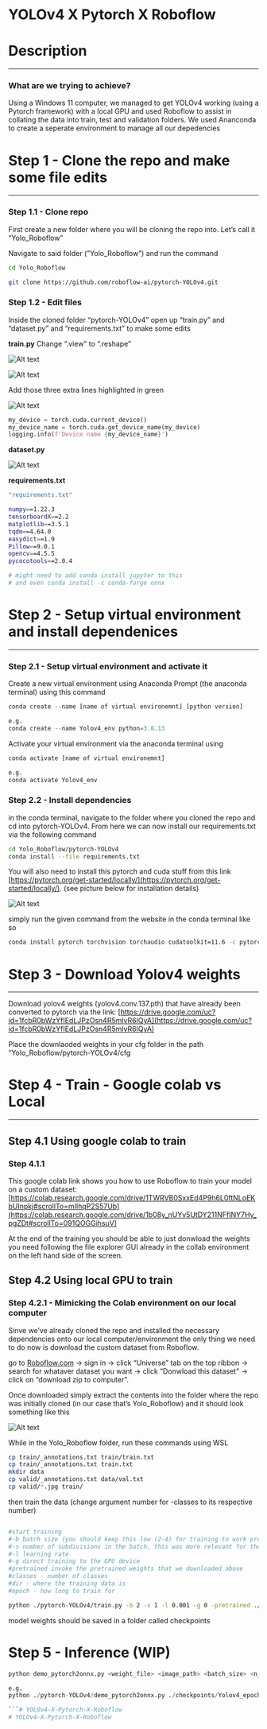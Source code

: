 # YOLOv4 X Pytorch X Roboflow

# Description

---

### What are we trying to achieve?

Using a Windows 11 computer, we managed to get YOLOv4 working (using a Pytorch framework) with a local GPU and used Roboflow to assist in collating the data into train, test and validation folders. We used Ananconda to create a seperate environment to manage all our depedencies

# Step 1 - Clone the repo and make some file edits

---

### Step 1.1 - Clone repo

First create a new folder where you will be cloning the repo into. Let’s call it “Yolo_Roboflow”

Navigate to said folder (”Yolo_Roboflow”) and run the command

```bash
cd Yolo_Roboflow

git clone https://github.com/roboflow-ai/pytorch-YOLOv4.git
```

### Step 1.2 - Edit files

Inside the cloned folder “pytorch-YOLOv4” open up “train.py” and “dataset.py” and “requirements.txt” to make some edits

**train.py**
Change “.view” to “.reshape”

![Alt text](README-images/img1.png?raw=true)

![Alt text](README-images/img2.png?raw=true)

Add those three extra lines highlighted in green

![Alt text](README-images/img3.png?raw=true)

```python
my_device = torch.cuda.current_device()
my_device_name = torch.cuda.get_device_name(my_device)
logging.info(f'Device name {my_device_name}')
```

**dataset.py**

![Alt text](README-images/img4.png?raw=true)

**requirements.txt**

```bash
"requirements.txt"

numpy==1.22.3
tensorboardX==2.2
matplotlib==3.5.1
tqdm==4.64.0
easydict==1.9
Pillow==9.0.1
opencv==4.5.5
pycocotools==2.0.4

# might need to add conda install jupyter to this
# and even conda install -c conda-forge onnx
```

# Step 2 - Setup virtual environment and install dependenices

---

### Step 2.1 - Setup virtual environment and activate it

Create a new virtual environment using Anaconda Prompt (the anaconda terminal) using this command 

```python
conda create --name [name of virtual environemnt] [python version]

e.g.
conda create --name Yolov4_env python=3.8.13
```

Activate your virtual environment via the anaconda terminal using 

```bash
conda activate [name of virtual environemnt]

e.g.
conda activate Yolov4_env

```

### Step 2.2 -  Install dependencies

in the conda terminal, navigate to the folder where you cloned the repo and cd into pytorch-YOLOv4. From here we can now install our requirements.txt via the following command 

```bash
cd Yolo_Roboflow/pytorch-YOLOv4
conda install --file requirements.txt
```

You will also need to install this pytorch and cuda stuff from this link [https://pytorch.org/get-started/locally/](https://pytorch.org/get-started/locally/). (see picture below for installation details)

![Alt text](README-images/img5.png?raw=true)

simply run the given command from the website in the conda terminal like so 

```bash
conda install pytorch torchvision torchaudio cudatoolkit=11.6 -c pytorch -c conda-forge
```

# Step 3 - Download Yolov4 weights

---

Download yolov4 weights (yolov4.conv.137.pth) that have already been converted to pytorch via the link: [https://drive.google.com/uc?id=1fcbR0bWzYfIEdLJPzOsn4R5mlvR6IQyA](https://drive.google.com/uc?id=1fcbR0bWzYfIEdLJPzOsn4R5mlvR6IQyA)

Place the downlaoded weights in your cfg folder in the path “Yolo_Roboflow/pytorch-YOLOv4/cfg

# Step 4 - Train - Google colab vs Local

---

## Step 4.1 Using google colab to train

### Step 4.1.1

This google colab link shows you how to use Roboflow to train your model on a custom dataset: [https://colab.research.google.com/drive/1TWRVB0SxxEd4P9h6L0ftNLoEKbUInpkj#scrollTo=mIlhqP2S57Ub](https://colab.research.google.com/drive/1b08y_nUYv5UtDY211NFfINY7Hy_pgZDt#scrollTo=091QOGGihsuV)

At the end of the training you should be able to just donwload the weights you need following the file explorer GUI already in the collab environment on the left hand side of the screen. 

## Step 4.2 Using local GPU to train

### Step 4.2.1 - Mimicking the Colab environment on our local computer

Sinve we’ve already cloned the repo and installed the necessary dependencies onto our local computer/environment the only thing we need to do now is download the custom dataset from Roboflow. 

go to [Roboflow.com](http://Roboflow.com) → sign in → click “Universe” tab on the top ribbon → search for whataver dataset you want → click “Donwload this dataset” → click on “download zip to computer”.

Once downloaded simply extract the contents into the folder where the repo was initially cloned (in our case that’s Yolo_Roboflow) and it should look something like this 

![Alt text](README-images/img6.png?raw=true)

While in the Yolo_Roboflow folder, run these commands using WSL

```bash
cp train/_annotations.txt train/train.txt
cp train/_annotations.txt train.txt
mkdir data
cp valid/_annotations.txt data/val.txt
cp valid/*.jpg train/
```

then train the data (change argument number for -classes  to its respective number)

```bash

#start training
#-b batch size (you should keep this low (2-4) for training to work properly)
#-s number of subdivisions in the batch, this was more relevant for the darknet framework
#-l learning rate
#-g direct training to the GPU device
#pretrained invoke the pretrained weights that we downloaded above
#classes - number of classes
#dir - where the training data is
#epoch - how long to train for

python ./pytorch-YOLOv4/train.py -b 2 -s 1 -l 0.001 -g 0 -pretrained ./pytorch-YOLOv4/cfg/yolov4.conv.137.pth -classes 4 -dir ./train -epochs 100
```

model weights should be saved in a folder called checkpoints

# Step 5 - Inference (WIP)

```python
python demo_pytorch2onnx.py <weight_file> <image_path> <batch_size> <n_classes> <IN_IMAGE_H> <IN_IMAGE_W>

e.g.
python ./pytorch-YOLOv4/demo_pytorch2onnx.py ./checkpoints/Yolov4_epoch80.pth {img_path} 8 {num_classes} 608 608

```# YOLOv4-X-Pytorch-X-Roboflow
# YOLOv4-X-Pytorch-X-Roboflow
